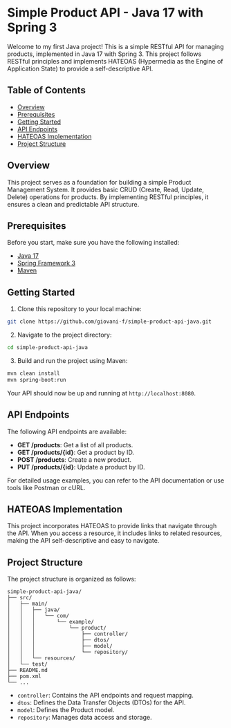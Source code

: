 # Simple Product API - Java 17 with Spring 3

Welcome to my first Java project! This is a simple RESTful API for managing products, implemented in Java 17 with Spring 3. This project follows RESTful principles and implements HATEOAS (Hypermedia as the Engine of Application State) to provide a self-descriptive API.

## Table of Contents
- [Overview](#overview)
- [Prerequisites](#prerequisites)
- [Getting Started](#getting-started)
- [API Endpoints](#api-endpoints)
- [HATEOAS Implementation](#hateoas-implementation)
- [Project Structure](#project-structure)

## Overview

This project serves as a foundation for building a simple Product Management System. It provides basic CRUD (Create, Read, Update, Delete) operations for products. By implementing RESTful principles, it ensures a clean and predictable API structure.

## Prerequisites

Before you start, make sure you have the following installed:

- [Java 17](https://adoptium.net/)
- [Spring Framework 3](https://spring.io/projects/spring-framework)
- [Maven](https://maven.apache.org/)

## Getting Started

1. Clone this repository to your local machine:

```bash
git clone https://github.com/giovani-f/simple-product-api-java.git
```

2. Navigate to the project directory:

```bash
cd simple-product-api-java
```

3. Build and run the project using Maven:

```bash
mvn clean install
mvn spring-boot:run
```

Your API should now be up and running at `http://localhost:8080`.

## API Endpoints

The following API endpoints are available:

- **GET /products**: Get a list of all products.
- **GET /products/{id}**: Get a product by ID.
- **POST /products**: Create a new product.
- **PUT /products/{id}**: Update a product by ID.

For detailed usage examples, you can refer to the API documentation or use tools like Postman or cURL.

## HATEOAS Implementation

This project incorporates HATEOAS to provide links that navigate through the API. When you access a resource, it includes links to related resources, making the API self-descriptive and easy to navigate.

## Project Structure

The project structure is organized as follows:

```
simple-product-api-java/
├── src/
│   ├── main/
│   │   ├── java/
│   │   │   └── com/
│   │   │       └── example/
│   │   │           └── product/
│   │   │               ├── controller/
│   │   │               ├── dtos/
│   │   │               ├── model/
│   │   │               └── repository/
│   │   └── resources/
│   └── test/
├── README.md
├── pom.xml
└── ...
```

- `controller`: Contains the API endpoints and request mapping.
- `dtos`: Defines the Data Transfer Objects (DTOs) for the API.
- `model`: Defines the Product model.
- `repository`: Manages data access and storage.